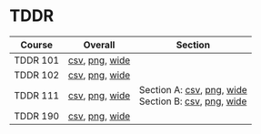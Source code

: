 # TDDR

| Course | Overall | Section |
| ------ | ------- | ------- |
| TDDR 101 | [csv](https://github.com/UCSD-Historical-Enrollment-Data/2024Fall/blob/main/overall/TDDR%20101.csv), [png](https://raw.githubusercontent.com/UCSD-Historical-Enrollment-Data/2024Fall/main/plot_overall/TDDR%20101.png), [wide](https://raw.githubusercontent.com/UCSD-Historical-Enrollment-Data/2024Fall/main/plot_overall_wide/TDDR%20101.png) |  |
| TDDR 102 | [csv](https://github.com/UCSD-Historical-Enrollment-Data/2024Fall/blob/main/overall/TDDR%20102.csv), [png](https://raw.githubusercontent.com/UCSD-Historical-Enrollment-Data/2024Fall/main/plot_overall/TDDR%20102.png), [wide](https://raw.githubusercontent.com/UCSD-Historical-Enrollment-Data/2024Fall/main/plot_overall_wide/TDDR%20102.png) |  |
| TDDR 111 | [csv](https://github.com/UCSD-Historical-Enrollment-Data/2024Fall/blob/main/overall/TDDR%20111.csv), [png](https://raw.githubusercontent.com/UCSD-Historical-Enrollment-Data/2024Fall/main/plot_overall/TDDR%20111.png), [wide](https://raw.githubusercontent.com/UCSD-Historical-Enrollment-Data/2024Fall/main/plot_overall_wide/TDDR%20111.png) | Section A: [csv](https://github.com/UCSD-Historical-Enrollment-Data/2024Fall/blob/main/section/TDDR%20111_A.csv), [png](https://raw.githubusercontent.com/UCSD-Historical-Enrollment-Data/2024Fall/main/plot_section/TDDR%20111_A.png), [wide](https://raw.githubusercontent.com/UCSD-Historical-Enrollment-Data/2024Fall/main/plot_section_wide/TDDR%20111_A.png)<br>Section B: [csv](https://github.com/UCSD-Historical-Enrollment-Data/2024Fall/blob/main/section/TDDR%20111_B.csv), [png](https://raw.githubusercontent.com/UCSD-Historical-Enrollment-Data/2024Fall/main/plot_section/TDDR%20111_B.png), [wide](https://raw.githubusercontent.com/UCSD-Historical-Enrollment-Data/2024Fall/main/plot_section_wide/TDDR%20111_B.png) |
| TDDR 190 | [csv](https://github.com/UCSD-Historical-Enrollment-Data/2024Fall/blob/main/overall/TDDR%20190.csv), [png](https://raw.githubusercontent.com/UCSD-Historical-Enrollment-Data/2024Fall/main/plot_overall/TDDR%20190.png), [wide](https://raw.githubusercontent.com/UCSD-Historical-Enrollment-Data/2024Fall/main/plot_overall_wide/TDDR%20190.png) |  |
